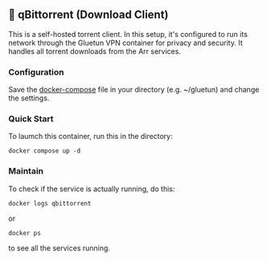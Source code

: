 ## 📁 qBittorrent (Download Client)

This is a self-hosted torrent client. In this setup, it's configured to run its network through the Gluetun VPN container for privacy and security. It handles all torrent downloads from the Arr services.

### Configuration
Save the [docker-compose](./docker-compose.yml) file in your directory (e.g. ~/gluetun) and change the settings.

### Quick Start
To laumch this container, run this in the directory:
```
docker compose up -d
```

### Maintain
To check if the service is actually running, do this:
```
docker logs qbittorrent
````
or
```
docker ps
````
to see all the services running.
